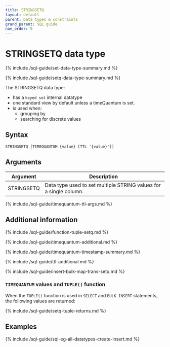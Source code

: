 ```yaml
---
title: STRINGSETQ
layout: default
parent: Data types & constraints
grand_parent: SQL guide
nav_order: 9
---
```


# STRINGSETQ data type

{% include /sql-guide/set-data-type-summary.md %}

{% include /sql-guide/setq-data-type-summary.md %}

The STRINGSETQ data type:
* has a `keyed set` internal datatype
* one standard view by default unless a timeQuantum is set.
* is used when:
  * grouping by
  * searching for discrete values

## Syntax

```
STRINGSETQ [TIMEQUANTUM {value} [TTL '{value}']]
```

## Arguments

| Argument | Description |
|---|---|
| STRINGSETQ | Data type used to set multiple STRING values for a single column. |
{% include /sql-guide/timequantum-ttl-args.md %}

## Additional information

{% include /sql-guide/function-tuple-setq.md %}

{% include /sql-guide/timequantum-additional.md %}

{% include /sql-guide/timequantum-timestamp-summary.md %}

{% include /sql-guide/ttl-additional.md %}

{% include /sql-guide/insert-bulk-map-trans-setq.md %}

### `TIMEQUANTUM` values and `TUPLE()` function

When the `TUPLE()` function is used in `SELECT` and `BULK INSERT` statements, the following values are returned:

{% include /sql-guide/setq-tuple-returns.md %}

## Examples

{% include /sql-guide/sql-eg-all-datatypes-create-insert.md %}
